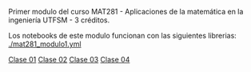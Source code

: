 Primer modulo del curso MAT281 - Aplicaciones de la matemática en la ingeniería
UTFSM - 3 créditos.

Los notebooks de este modulo funcionan con las siguientes librerias: [./mat281_modulo1.yml](mat281_modulo1.yml)

[Clase 01](./01_introduccion.ipynb)
[Clase 02](./02.ipynb)
[Clase 03](./03.ipynb)
[Clase 04](./04.ipynb)

